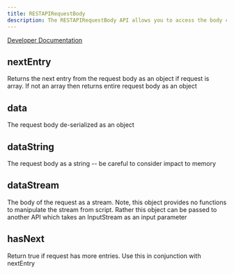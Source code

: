 ```yaml
---
title: RESTAPIRequestBody
description: The RESTAPIRequestBody API allows you to access the body content of a scripted REST API request in scripts.
---
```


[Developer Documentation](https://docs.servicenow.com/csh?version=latest&topicname=c_ScriptableServiceRequestBody)

## nextEntry

Returns the next entry from the request body as an object if request is
array. If not an array then returns entire request body as an object

## data

The request body de-serialized as an object

## dataString

The request body as a string -- be careful to consider impact to memory

## dataStream

The body of the request as a stream. Note, this object provides no functions to manipulate the stream from script. Rather this object can be passed to another API which takes an InputStream as an input parameter

## hasNext

Return true if request has more entries. Use this in conjunction with nextEntry
